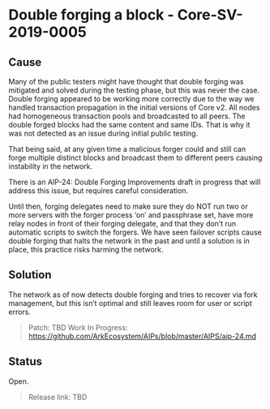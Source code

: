 # Double forging a block - Core-SV-2019-0005

## Cause
Many of the public testers might have thought that double forging was mitigated and solved during the testing phase, but this was never the case. Double forging appeared to be working more correctly due to the way we handled transaction propagation in the initial versions of Core v2. All nodes had homogeneous transaction pools and broadcasted to all peers. The double forged blocks had the same content and same IDs. That is why it was not detected as an issue during initial public testing.

That being said, at any given time a malicious forger could and still can forge multiple distinct blocks and broadcast them to different peers causing instability in the network.

There is an AIP-24: Double Forging Improvements draft in progress that will address this issue, but requires careful consideration.

Until then, forging delegates need to make sure they do NOT run two or more servers with the forger process ‘on’ and passphrase set, have more relay nodes in front of their forging delegate, and that they don’t run automatic scripts to switch the forgers. We have seen failover scripts cause double forging that halts the network in the past and until a solution is in place, this practice risks harming the network.

## Solution
The network as of now detects double forging and tries to recover via fork management, but this isn’t optimal and still leaves room for user or script errors.

> Patch: TBD
> Work In Progress: https://github.com/ArkEcosystem/AIPs/blob/master/AIPS/aip-24.md

## Status
Open.
> Release link: TBD 
